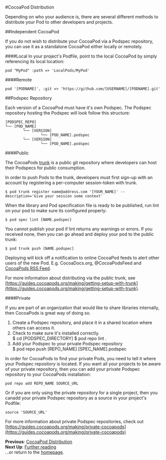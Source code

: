 #CocoaPod Distribution

Depending on who your audience is, there are several different methods to distribute your Pod to other developers and projects.

##Independent CocoaPod

If you do not wish to distribute your CocoaPod via a Podspec repository, you can use it as a standalone CocoaPod either locally or remotely.


####Local
In your project's Podfile, point to the local CocoaPod by simply referencing its local location:

```pod "MyPod" :path => 'LocalPods/MyPod'```

####Remote

```pod '[PODNAME]', :git => 'https://github.com/[USERNAME]/[PODNAME].git'```

##Podspec Repository

Each version of a CocoaPod must have it's own Podspec. The Podspec repository hosting the Podspec will look follow this structure:  

```
[PODSPEC_REPO]  
└── [POD_NAME]  
        └── [VERSION]  
                └── [POD_NAME].podspec  
        └── [VERSION]  
                └── [POD_NAME].podspec  
```

####Public

The CocoaPods [trunk](https://guides.cocoapods.org/making/getting-setup-with-trunk) is a public git repository where developers can host their Podspecs for public consumption.  

In order to push Pods to the trunk, developers must first sign-up with an account by registering a per-computer session-token with trunk.

```$ pod trunk register name@address.com '[YOUR_NAME]' --description='Give your session some context'```

When the library and Pod specification file is ready to be published, run lint on your pod to make sure its configured properly:

```$ pod spec lint [NAME.podspec]```

You cannot publish your pod if lint returns any warnings or errors. If you received none, then you can go ahead and deploy your pod to the public trunk:

```$ pod trunk push [NAME.podspec]```

Deploying will kick off a notification to online CocoaPod feeds to alert other users of the new Pod. E.g. CocoaDocs.org, @CocoaPodsFeed and [CocoaPods RSS Feed](https://feeds.cocoapods.org).

For more information about distributing via the public trunk, see [https://guides.cocoapods.org/making/getting-setup-with-trunk](https://guides.cocoapods.org/making/getting-setup-with-trunk).

####Private

If you are part of an organization that would like to share libraries internally, then CocoaPods is great way of doing so.

1. Create a Podspec repository, and place it in a shared location where others can access it.  
2. Check to make sure it's installed correctly.  
    $ cd [PODSPEC_DIRECTORY]
    $ pod repo lint .
3. Add your Podspec to your private Podspec repository  
    $ pod repo push [REPO_NAME] [SPEC_NAME].podspec

In order for CocoaPods to find your private Pods, you need to tell it where your Podspec repository is located. If you want all your projects to be aware of your private repository, then you can add your private Podspec repository to your CocoaPods installation:  

```pod repo add REPO_NAME SOURCE_URL```

Or if you are only using the private repository for a single project, then you canadd your private Podspec repository as a source in your project's Podfile:  

```source 'SOURCE_URL'```

For more information about private Podspec repositories, check out [https://guides.cocoapods.org/making/private-cocoapods](https://guides.cocoapods.org/making/private-cocoapods)

**Previous**: [CocoaPod Distribution](distributing-pods.md)  
**Next Up**: [Further reading](Further-reading-and-resources.md)  
...or return to the [homepage](README.md).
